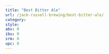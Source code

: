 ```yaml
---
title: "Best Bitter Ale"
url: /jack-russell-brewing/best-bitter-ale/
category: 
style: 
abv: 0
ibu: 0
srm: 0
upc: 0
---
```


